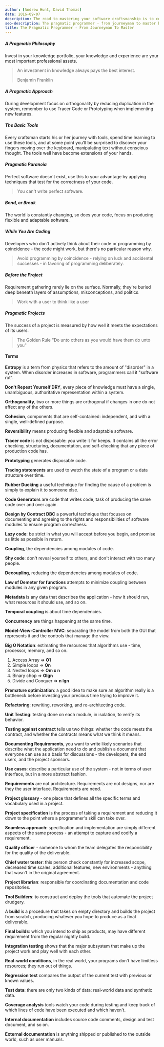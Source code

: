 ```yaml
---
author: [Andrew Hunt, David Thomas]
date: 2016-09-07
description: The road to mastering your software craftsmanship is to constantly invest in your learning. This book shows you how a pragmatic programmer create clean, flexible, and adaptable code. Everything you need to know about working on a project and more!
seo-description: The pragmatic programmer - from journeyman to master by Andrew Hunt and David Thomas notes.
title: The Pragmatic Programmer - From Journeyman To Master
---
```


##### A Pragmatic Philosophy

Invest in your knowledge portfolio, your knowledge and experience are your most important professional assets.

> An investment in knowledge always pays the best interest.
>
> Benjamin Franklin

##### A Pragmatic Approach

During development focus on orthogonality by reducing duplication in the system, remember to use Tracer Code or Prototyping when implementing new features.

##### The Basic Tools

Every craftsman starts his or her journey with tools, spend time learning to use these tools, and at some point you'll be surprised to discover your fingers moving over the keyboard, manipulating text without conscious thought. The tools well have become extensions of your hands.

##### Pragmatic Paranoia

Perfect software doesn't exist, use this to your advantage by applying techniques that test for the correctness of your code.

> You can't write perfect software.

##### Bend, or Break

The world is constantly changing, so does your code, focus on producing flexible and adaptable software.

##### While You Are Coding

Developers who don't actively think about their code or programming by coincidence - the code might work, but there's no particular reason why.

> Avoid programming by coincidence - relying on luck and accidental successes - in favoring of programming deliberately.

##### Before the Project

Requirement gathering rarely lie on the surface. Normally, they're buried deep beneath layers of assumptions, misconceptions, and politics.

> Work with a user to think like a user

##### Pragmatic Projects

The success of a project is measured by how well it meets the expectations of its users.

> The Golden Rule "Do unto others as you would have them do unto you"

#### Terms

**Entropy** is a term from physics that refers to the amount of "disorder" in a system. When disorder increases in software, programmers call it "software rot".

**Don't Repeat Yourself DRY**, every piece of knowledge must have a single, unambiguous, authoritative representation within a system.

**Orthogonality**, two or more things are orthogonal if changes in one do not affect any of the others.

**Cohesion**, components that are self-contained: independent, and with a single, well-defined purpose.

**Reversibility** means producing flexible and adaptable software.

**Tracer code** is not disposable: you write it for keeps. It contains all the error checking, structuring, documentation, and self-checking that any piece of production code has.

**Prototyping** generates disposable code.

**Tracing statements** are used to watch the state of a program or a data structure over time.

**Rubber Ducking** a useful technique for finding the cause of a problem is simply to explain it to someone else.

**Code Generators** are code that writes code, task of producing the same code over and over again.

**Design by Contract DBC** a powerful technique that focuses on documenting and agreeing to the rights and responsibilities of software modules to ensure program correctness.

**Lazy code**: be strict in what you will accept before you begin, and promise as little as possible in return.

**Coupling**, the dependencies among modules of code.

**Shy code**: don't reveal yourself to others, and don't interact with too many people.

**Decoupling**, reducing the dependencies among modules of code.

**Law of Demeter for functions** attempts to minimize coupling between modules in any given program.

**Metadata** is any data that describes the application - how it should run, what resources it should use, and so on.

**Temporal coupling** is about time dependencies.

**Concurrency** are things happening at the same time.

**Model-View-Controller MVC**: separating the model from both the GUI that represents it and the controls that manage the view.

**Big O Notation**: estimating the resources that algorithms use - time, processor, memory, and so on.

1. Access Array => **O1**
2. Simple loops => **On**
3. Nested loops => **Om x n**
4. Binary chop => **Olgn**
5. Divide and Conquer => **n lgn**

**Premature optimization**: a good idea to make sure an algorithm really is a bottleneck before investing your precious time trying to improve it.

**Refactoring**: rewriting, reworking, and re-architecting code.

**Unit Testing**: testing done on each module, in isolation, to verify its behavior.

**Testing against contract** tells us two things: whether the code meets the contract, and whether the contracts means what we think it means.

**Documenting Requirements**, you want to write likely scenarios that describe what the application need to do and publish a document that everyone can use as a basis for discussions - the developers, the end users, and the project sponsors.

**Use cases**: describe a particular use of the system - not in terms of user interface, but in a more abstract fashion.

**Requirements** are not architecture. Requirements are not designs, nor are they the user interface. Requirements are need.

**Project glossary** - one place that defines all the specific terms and vocabulary used in a project.

**Project specification** is the process of taking a requirement and reducing it down to the point where a programmer's skill can take over.

**Seamless approach**: specification and implementation are simply different aspects of the same process - an attempt to capture and codify a requirement.

**Quality officer** - someone to whom the team delegates the responsibility for the quality of the deliverable.

**Chief water tester**: this person check constantly for increased scope, decreased time scales, additional features, new environments - anything that wasn't in the original agreement.

**Project librarian**: responsible for coordinating documentation and code repositories.

**Tool Builders**: to construct and deploy the tools that automate the project drudgery.

A **build** is a procedure that takes on empty directory and builds the project from scratch, producing whatever you hope to produce as a final deliverable.

**Final builds**: which you intend to ship as products, may have different requirement from the regular nightly build.

**Integration testing** shows that the major subsystem that make up the project work and play well with each other.

**Real-world conditions**, in the real world, your programs don't have limitless resources; they run out of things.

**Regression test** compares the output of the current test with previous or known values.

**Test data**: there are only two kinds of data: real-world data and synthetic data.

**Coverage analysis** tools watch your code during testing and keep track of which lines of code have been executed and which haven't.

**Internal documentation** includes source code comments, design and test document, and so on.

**External documentation** is anything shipped or published to the outside world, such as user manuals.
